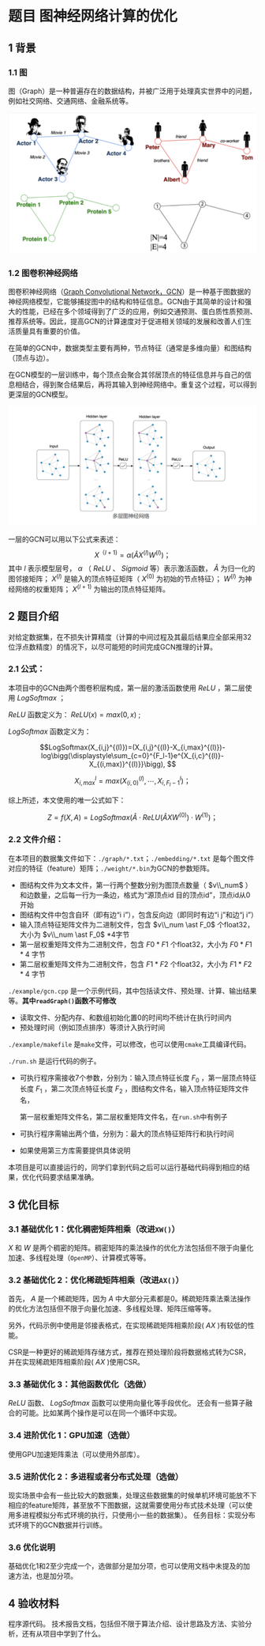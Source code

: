 # 题目  图神经网络计算的优化

## 1 背景

### 1.1  图

图（Graph）是一种普遍存在的数据结构，并被广泛用于处理真实世界中的问题，例如社交网络、交通网络、金融系统等。

<img src="./image/image-20230906163404480.png" alt="image-20230906163404480" style="zoom:50%;" />

### 1.2  图卷积神经网络

图卷积神经网络（[Graph Convolutional Network，GCN](http://arxiv.org/abs/1609.02907)）是一种基于图数据的神经网络模型，它能够捕捉图中的结构和特征信息。GCN由于其简单的设计和强大的性能，已经在多个领域得到了广泛的应用，例如交通预测、蛋白质性质预测、推荐系统等。因此，提高GCN的计算速度对于促进相关领域的发展和改善人们生活质量具有重要的价值。

在简单的GCN中，数据类型主要有两种，节点特征（通常是多维向量）和图结构（顶点与边）。

在GCN模型的一层训练中，每个顶点会聚合其邻居顶点的特征信息并与自己的信息相结合，得到聚合结果后，再将其输入到神经网络中。重复这个过程，可以得到更深层的GCN模型。

<img src="./image/image-20230906164803017.png" alt="image-20230906164803017" style="zoom:50%;" />

一层的GCN可以用以下公式来表述：
$$X^{（l+1)} =\alpha(\hat{A}X^{(l)}W^{(l)})；$$
其中 $l$ 表示模型层号， $\alpha$ （ $ReLU$ 、 $Sigmoid$ 等）表示激活函数， $\hat{A}$ 为归一化的图邻接矩阵； $X^{(l)}$ 是输入的顶点特征矩阵（ $X^{(0)}$ 为初始的节点特征）； $W^{(l)}$ 为神经网络的权重矩阵； $X^{(l+1)}$ 为输出的顶点特征矩阵。

## 2  题目介绍

对给定数据集，在不损失计算精度（计算的中间过程及其最后结果应全部采用32位浮点数精度）的情况下，以尽可能短的时间完成GCN推理的计算。

### 2.1 公式：

本项目中的GCN由两个图卷积层构成，第一层的激活函数使用 $ReLU$ ，第二层使用 $LogSoftmax$ ；

$ReLU$ 函数定义为： $ReLU(x)=max(0,x)$ ;

$LogSoftmax$ 函数定义为：


$$LogSoftmax(X_{i,j}^{(l)})=(X_{i,j}^{(l)}-X_{i,max}^{(l)})-log\bigg(\displaystyle\sum_{c=0}^{F_l-1}e^{X_{i,c}^{(l)}-X_{(i,max)}^{(l)}}\bigg), $$


$$X_{i,max}^{l}=max\big(X_{(i,0)}^{(l)},\cdots,X_{i,F_l-1}^{l}\big)；$$

综上所述，本文使用的唯一公式如下：

$$Z=f(X,A)=LogSoftmax\bigg(\hat{A} \cdot ReLU\big(\hat{A}XW^{(0)}\big) \cdot W^{(1)}\bigg)；$$

### 2.2 文件介绍：

在本项目的数据集文件如下：`./graph/*.txt`；`./embedding/*.txt` 是每个图文件对应的特征（feature）矩阵；`./weight/*.bin`为GCN的参数矩阵。

-   图结构文件为文本文件，第一行两个整数分别为图顶点数量（ $v\\_num$ ）和边数量，之后每一行为一条边，格式为“源顶点id 目的顶点id”，顶点id从0开始
-   图结构文件中包含自环（即有边“i i”），包含反向边（即同时有边“i j”和边“j i”）
-   输入顶点特征矩阵文件为二进制文件，包含 $v\\_num \ast F_0$ 个float32，大小为 $v\\_num \ast F_0$ *4字节
-   第一层权重矩阵文件为二进制文件，包含 $F0\ast F1$ 个float32，大小为 $F0\ast F1 \ast 4$ 字节
-   第二层权重矩阵文件为二进制文件，包含 $F1\ast F2$ 个float32，大小为 $F1\ast F2\ast 4$ 字节

`./example/gcn.cpp` 是一个示例代码，其中包括读文件、预处理、计算、输出结果等。**其中`readGraph()`函数不可修改**

-   读取文件、分配内存、和数组初始化置0的时间均不统计在执行时间内
-   预处理时间（例如顶点排序）等须计入执行时间

`./example/makefile` 是`make`文件，可以修改，也可以使用`cmake`工具编译代码。

`./run.sh` 是运行代码的例子。

-   可执行程序需接收7个参数，分别为：输入顶点特征长度 $F_0$ ，第一层顶点特征长度 $F_1$ ，第二次顶点特征长度 $F_2$ ，图结构文件名，输入顶点特征矩阵文件名，   

    第一层权重矩阵文件名，第二层权重矩阵文件名，在`run.sh`中有例子

-   可执行程序需输出两个值，分别为：最大的顶点特征矩阵行和执行时间

-   如果使用第三方库需要提供具体说明

本项目是可以直接运行的，同学们拿到代码之后可以运行基础代码得到相应的结果，优化代码要求结果准确。

## 3 优化目标

### 3.1 基础优化 1：优化稠密矩阵相乘（改进`XW()`）

 $X$ 和 $W$ 是两个稠密的矩阵。稠密矩阵的乘法操作的优化方法包括但不限于向量化加速、多线程处理（`OpenMP`）、计算模式等等。

### 3.2 基础优化 2：优化稀疏矩阵相乘（改进`AX()`）

首先， $A$ 是一个稀疏矩阵，因为 $A$ 中大部分元素都是0。稀疏矩阵乘法乘法操作的优化方法包括但不限于向量化加速、多线程处理、矩阵压缩等等。

另外，代码示例中使用是邻接表格式，在实现稀疏矩阵相乘阶段( $AX$ )有较低的性能。

CSR是一种更好的稀疏矩阵存储方式，推荐在预处理阶段将数据格式转为CSR，并在实现稀疏矩阵相乘阶段( $AX$ )使用CSR。

### 3.3 基础优化 3：其他函数优化（选做）

$ReLU$ 函数、 $LogSoftmax$ 函数可以使用向量化等手段优化。 还会有一些算子融合的可能。比如某两个操作是可以在同一个循环中实现。

### 3.4 进阶优化 1：GPU加速（选做）

使用GPU加速矩阵乘法（可以使用外部库）。

### 3.5 进阶优化 2：多进程或者分布式处理（选做）

现实场景中会有一些比较大的数据集，处理这些数据集的时候单机环境可能放不下相应的feature矩阵，甚至放不下图数据，这就需要使用分布式技术处理（可以使用多进程模拟分布式环境的执行，只使用小一些的数据集）。
任务目标：实现分布式环境下的GCN数据并行训练。

### 3.6 优化说明

基础优化1和2至少完成一个，选做部分是加分项，也可以使用文档中未提及的加速方法，也是加分项。

## 4 验收材料

程序源代码。
技术报告文档，包括但不限于算法介绍、设计思路及方法、实验分析，还有从项目中学到了什么。
